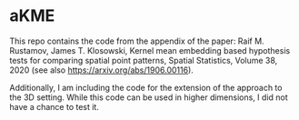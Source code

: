 # aKME

This repo contains the code from the appendix of the paper:
Raif M. Rustamov, James T. Klosowski, Kernel mean embedding based hypothesis tests for comparing spatial point patterns, Spatial Statistics, Volume 38, 2020 (see also https://arxiv.org/abs/1906.00116).

Additionally, I am including the code for the extension of the approach to the 3D setting. While this code can be used in higher dimensions, I did not have a chance to test it.

